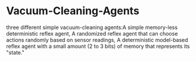 # Vacuum-Cleaning-Agents
three different simple vacuum-cleaning agents:A simple memory-less deterministic reflex agent, A randomized reflex agent that can choose actions randomly based on sensor readings, A deterministic model-based reflex agent with a small amount (2 to 3 bits) of memory that represents its "state." 
